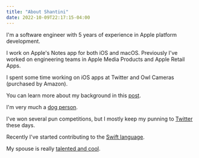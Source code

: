 ```yaml
---
title: "About Shantini"
date: 2022-10-09T22:17:15-04:00
---
```


I'm a software engineer with 5 years of experience in Apple platform development. 

I work on Apple's Notes app for both iOS and macOS.
Previously I've worked on engineering teams in Apple Media Products and Apple Retail Apps.

I spent some time working on iOS apps at Twitter and Owl Cameras (purchased by Amazon). 

You can learn more about my background in this [post](/posts/how-i-got-into-tech/).

I'm very much a [dog person](http://instagram.com/pokeyTails).

I've won several pun competitions, but I mostly keep my punning to [Twitter](http://www.twitter.com/shantinix) these days. 

Recently I've started contributing to the [Swift language](https://forums.swift.org/t/pitch-add-equatable-and-hashable-conformance-to-string-views/60449). 

My spouse is really [talented and cool](http://smvyas.github.io). 
